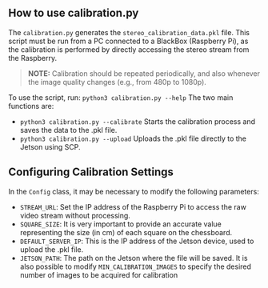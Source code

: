 ## How to use calibration.py 
The `calibration.py` generates the `stereo_calibration_data.pkl` file. This script must be run from a PC connected to a BlackBox (Raspberry Pi),
as the calibration is performed by directly accessing the stereo stream from the Raspberry.

> **NOTE:** Calibration should be repeated periodically, and also whenever the image quality changes (e.g., from 480p to 1080p).

To use the script, run: ```python3 calibration.py --help``` The two main functions are:
- `python3 calibration.py --calibrate` Starts the calibration process and saves the data to the .pkl file.
- `python3 calibration.py --upload` Uploads the .pkl file directly to the Jetson using SCP.

## Configuring Calibration Settings
In the `Config` class, it may be necessary to modify the following parameters:

- `STREAM_URL`: Set the IP address of the Raspberry Pi to access the raw video stream without processing.
- `SQUARE_SIZE`: It is very important to provide an accurate value representing the size (in cm) of each square on the chessboard.
- `DEFAULT_SERVER_IP`: This is the IP address of the Jetson device, used to upload the .pkl file.
- `JETSON_PATH`: The path on the Jetson where the file will be saved.
It is also possible to modify `MIN_CALIBRATION_IMAGES` to specify the desired number of images to be acquired for calibration
